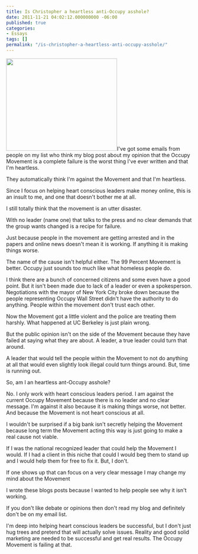 ```yaml
---
title: Is Christopher a heartless anti-Occupy asshole?
date: 2011-11-21 04:02:12.000000000 -06:00
published: true
categories:
- Essays
tags: []
permalink: "/is-christopher-a-heartless-anti-occupy-asshole/"
---
```

<img class="alignright size-medium wp-image-4799" title="99 percent" src="{{ site.baseurl }}/posts/2011/11/99-percent-300x249.jpg" alt="" width="300" height="249" />I've got some emails from people on my list who think my blog post about my opinion that the Occupy Movement is a complete failure is the worst thing I've ever written and that I'm heartless.

They automatically think I'm against the Movement and that I'm heartless.

Since I focus on helping heart conscious leaders make money online, this is an insult to me, and one that doesn't bother me at all.

I still totally think that the movement is an utter disaster.

With no leader (name one) that talks to the press and no clear demands that the group wants changed is a recipe for failure.

Just because people in the movement are getting arrested and in the papers and online news doesn't mean it is working. If anything it is making things worse.

The name of the cause isn't helpful either. The 99 Percent Movement is better. Occupy just sounds too much like what homeless people do.

I think there are a bunch of concerned citizens and some even have a good point. But it isn't been made due to lack of a leader or even a spokesperson. Negotiations with the mayor of New York City broke down because the people representing Occupy Wall Street didn't have the authority to do anything. People within the movement don't trust each other.

Now the Movement got a little violent and the police are treating them harshly. What happened at UC Berkeley is just plain wrong.

But the public opinion isn't on the side of the Movement because they have failed at saying what they are about. A leader, a true leader could turn that around.

A leader that would tell the people within the Movement to not do anything at all that would even slightly look illegal could turn things around. But, time is running out.

So, am I an heartless ant-Occupy asshole?

No. I only work with heart conscious leaders period. I am against the current Occupy Movement because there is no leader and no clear message. I'm against it also because it is making things worse, not better. And because the Movement is not heart conscious at all.

I wouldn't be surprised if a big bank isn't secretly helping the Movement because long term the Movement acting this way is just going to make a real cause not viable.

If I was the national recognized leader that could help the Movement I would. If I had a client in this niche that could I would beg them to stand up and I would help them for free to fix it. But, I don't.

If one shows up that can focus on a very clear message I may change my mind about the Movement

I wrote these blogs posts because I wanted to help people see why it isn't working.

If you don't like debate or opinions then don't read my blog and definitely don't be on my email list.

I'm deep into helping heart conscious leaders be successful, but I don't just hug trees and pretend that will actually solve issues. Reality and good solid marketing are needed to be successful and get real results. The Occupy Movement is failing at that.
